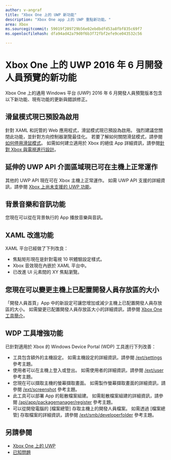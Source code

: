 ```yaml
---
author: v-angraf
title: "Xbox One 上的 UWP 新功能"
description: "Xbox One app 上的 UWP 重點新功能。"
area: Xbox
ms.sourcegitcommit: 59019f209729b56e02ebdbdfd53a8fbf835c69f7
ms.openlocfilehash: dfa94ad42a79d0f6b3f72fbf2efe9ce043532c56

---
```


# Xbox One 上的 UWP 2016 年 6 月開發人員預覽的新功能

Xbox One 上的通用 Windows 平台 (UWP) 2016 年 6 月開發人員預覽版本包含以下新功能、現有功能的更新與錯誤修正。

## 滑鼠模式現已預設為啟用
針對 XAML 和託管的 Web 應用程式，滑鼠模式現已預設為啟用。
強烈建議您關閉此功能，並針對方向控制器瀏覽最佳化。
若要了解如何關閉滑鼠模式，請參閱[如何停用滑鼠模式](how-to-disable-mouse-mode.md)。
如需如何建立適用於 Xbox 的絕佳 App 詳細資訊，請參閱[針對 Xbox 與電視進行設計](https://msdn.microsoft.com/en-us/windows/uwp/input-and-devices/designing-for-tv?f=255&MSPPError=-2147217396#mouse-mode)。

## 延伸的 UWP API 介面區域現已可在主機上正常運作
其他的 UWP API 現在可在 Xbox 主機上正常運作。 如需 UWP API 支援的詳細資訊，請參閱 [Xbox 上尚未支援的 UWP 功能](http://go.microsoft.com/fwlink/?LinkID=760755)。 

## 背景音樂和音訊功能
您現在可以從在背景執行的 App 播放音樂與音訊。

## XAML 改進功能
XAML 平台已經做了下列改良：
-   焦點矩形現在是針對電視 10 呎體驗設定樣式。
-   Xbox 音效現在內嵌於 XAML 平台中。
-   已改進 UI 元素間的 XY 焦點瀏覽。 

## 您現在可以變更主機上已配置開發人員存放區的大小
「開發人員首頁」App 中的新設定可讓您增加或減少主機上已配置開發人員存放區的大小。 如需變更已配置開發人員存放區大小的詳細資訊，請參閱 [Xbox One 工具簡介](introduction-to-xbox-tools.md)。

## WDP 工具增強功能
已針對適用於 Xbox 的 Windows Device Portal (WDP) 工具進行下列改善：
 - 工具包含額外的主機設定。 如需主機設定的詳細資訊，請參閱 [/ext/settings](wdp-xboxsettings-api.md) 參考主題。 
 - 使用者可以在主機上登入或登出。 如需使用者的詳細資訊，請參閱 [/ext/user](wdp-user-management.md) 參考主題。
 - 您現在可以擷取主機的螢幕擷取畫面。 如需製作螢幕擷取畫面的詳細資訊，請參閱 [/ext/screenshot](wdp-media-capture-api.md) 參考主題。
 - 此工具可以部署 App 的鬆散檔案組建。 如需鬆散檔案組建的詳細資訊，請參閱 [/api/app/packagemanager/register](wdp-loose-folder-register-api.md) 參考主題。
 - 可以從開發電腦的 [檔案總管] 存取主機上的開發人員檔案。 如需透過 [檔案總管] 存取檔案的詳細資訊，請參閱 [/ext/smb/developerfolder](wdp-smb-api.md) 參考主題。

## 另請參閱
- [Xbox One 上的 UWP](index.md)
- [已知問題](known-issues.md)



<!--HONumber=Jun16_HO4-->


